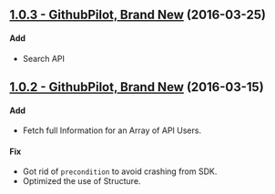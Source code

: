 ## [1.0.3 - GithubPilot, Brand New](https://github.com/jindulys/GithubPilot/releases/tag/1.0.2) (2016-03-25)

#### Add
* Search API


## [1.0.2 - GithubPilot, Brand New](https://github.com/jindulys/GithubPilot/releases/tag/1.0.2) (2016-03-15)

#### Add
* Fetch full Information for an Array of API Users.

#### Fix
* Got rid of `precondition` to avoid crashing from SDK.
* Optimized the use of Structure.
